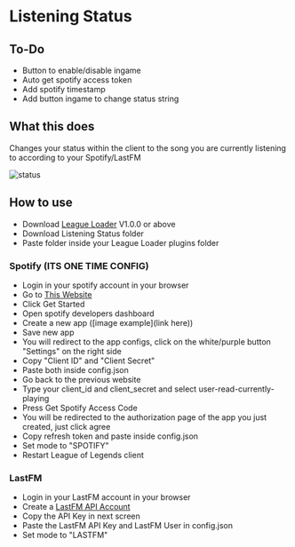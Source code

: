# Listening Status

## To-Do
- Button to enable/disable ingame
- Auto get spotify access token
- Add spotify timestamp
- Add button ingame to change status string

## What this does
Changes your status within the client to the song you are currently listening to according to your Spotify/LastFM

![status](https://user-images.githubusercontent.com/49544373/221472119-7f8bf8b7-e9bc-4ad4-b4c7-f94b79d7608a.gif)


## How to use
- Download [League Loader](https://leagueloader.app) V1.0.0 or above
- Download Listening Status folder
- Paste folder inside your League Loader plugins folder

### Spotify (ITS ONE TIME CONFIG)
- Login in your spotify account in your browser
- Go to [This Website](https://spotify-refresh-token-generator.netlify.app/)
- Click Get Started
- Open spotify developers dashboard
- Create a new app ([image example](link here))
- Save new app
- You will redirect to the app configs, click on the white/purple button "Settings" on the right side
- Copy "Client ID" and "Client Secret"
- Paste both inside config.json
- Go back to the previous website
- Type your client_id and client_secret and select user-read-currently-playing
- Press Get Spotify Access Code
- You will be redirected to the authorization page of the app you just created, just click agree
- Copy refresh token and paste inside config.json
- Set mode to "SPOTIFY"
- Restart League of Legends client


### LastFM
- Login in your LastFM account in your browser
- Create a [LastFM API Account](https://www.last.fm/api/account/create)
- Copy the API Key in next screen
- Paste the LastFM API Key and LastFM User in config.json
- Set mode to "LASTFM"